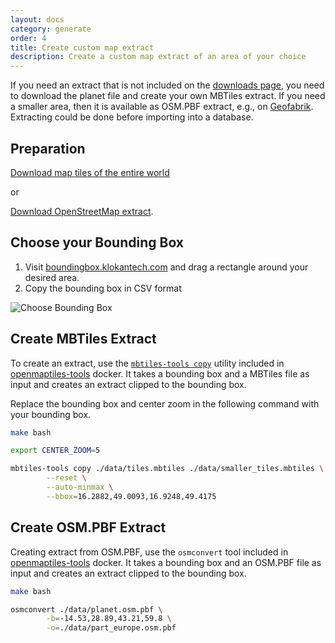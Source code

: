 ```yaml
---
layout: docs
category: generate
order: 4
title: Create custom map extract
description: Create a custom map extract of an area of your choice
---
```


If you need an extract that is not included on the [downloads page](http://openmaptiles.org/downloads), you need to download the planet file and create your own MBTiles extract. If you need a smaller area, then it is available as OSM.PBF extract, e.g., on [Geofabrik](https://geofabrik.de/). Extracting could be done before importing into a database.

## Preparation

[Download map tiles of the entire world](https://data.maptiler.com/downloads/planet/)

or 

[Download OpenStreetMap extract](https://download.geofabrik.de/).

## Choose your Bounding Box

1. Visit [boundingbox.klokantech.com](http://boundingbox.klokantech.com/) and drag a rectangle around your desired area.
2. Copy the bounding box in CSV format

![Choose Bounding Box](/media/choose-bounding-box.png)

## Create MBTiles Extract

To create an extract, use the [`mbtiles-tools copy`](https://github.com/openmaptiles/openmaptiles-tools/blob/master/bin/mbtiles-tools) utility included in [openmaptiles-tools](https://github.com/openmaptiles/openmaptiles-tools/) docker. It takes a bounding box and a MBTiles file as input and creates an extract clipped to the bounding box.

Replace the bounding box and center zoom in the following command with your bounding box.

```bash
make bash

export CENTER_ZOOM=5

mbtiles-tools copy ./data/tiles.mbtiles ./data/smaller_tiles.mbtiles \
        --reset \
        --auto-minmax \
        --bbox=16.2882,49.0093,16.9248,49.4175
```

## Create OSM.PBF Extract

Creating extract from OSM.PBF, use the `osmconvert` tool included in [openmaptiles-tools](https://github.com/openmaptiles/openmaptiles-tools/) docker. It takes a bounding box and an OSM.PBF file as input and creates an extract clipped to the bounding box.

```bash
make bash

osmconvert ./data/planet.osm.pbf \
        -b=-14.53,28.89,43.21,59.8 \
        -o=./data/part_europe.osm.pbf
```
